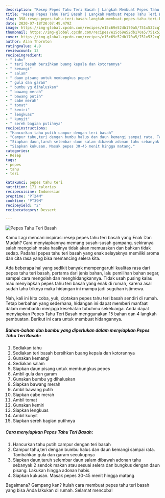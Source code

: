 ```yaml
---
description: "Resep Pepes Tahu Teri Basah | Langkah Membuat Pepes Tahu Teri Basah Yang Enak Banget"
title: "Resep Pepes Tahu Teri Basah | Langkah Membuat Pepes Tahu Teri Basah Yang Enak Banget"
slug: 398-resep-pepes-tahu-teri-basah-langkah-membuat-pepes-tahu-teri-basah-yang-enak-banget
date: 2020-07-18T20:07:49.479Z
image: https://img-global.cpcdn.com/recipes/e15c69e52db170a5/751x532cq70/pepes-tahu-teri-basah-foto-resep-utama.jpg
thumbnail: https://img-global.cpcdn.com/recipes/e15c69e52db170a5/751x532cq70/pepes-tahu-teri-basah-foto-resep-utama.jpg
cover: https://img-global.cpcdn.com/recipes/e15c69e52db170a5/751x532cq70/pepes-tahu-teri-basah-foto-resep-utama.jpg
author: Alan Thornton
ratingvalue: 4.8
reviewcount: 13
recipeingredient:
- " tahu"
- " teri basah bersihkan buang kepala dan kotorannya"
- " kemangi"
- " salam"
- " daun pisang untuk membungkus pepes"
- " gula dan garam"
- " bumbu yg dihaluskan"
- " bawang merah"
- " bawang putih"
- " cabe merah"
- " tomat"
- " kemiri"
- " lengkuas"
- " kunyit"
- " sereh bagian putihnya"
recipeinstructions:
- "Hancurkan tahu putih campur dengan teri basah"
- "Campur tahu,teri dengan bumbu halus dan daun kemangi sampai rata. Tambahkan gula dan garam secukupnya"
- "Siapkan daun,taruh selembar daun salam dibawah adonan tahu sebanyak 2 sendok makan atau sesuai selera dan bungkus dengan daun pisang. Lakukan hingga adonan habis."
- "Siapkan kukusan. Masak pepes 30-45 menit hingga matang."
categories:
- Resep
tags:
- pepes
- tahu
- teri

katakunci: pepes tahu teri 
nutrition: 171 calories
recipecuisine: Indonesian
preptime: "PT24M"
cooktime: "PT39M"
recipeyield: "2"
recipecategory: Dessert

---
```



![Pepes Tahu Teri Basah](https://img-global.cpcdn.com/recipes/e15c69e52db170a5/751x532cq70/pepes-tahu-teri-basah-foto-resep-utama.jpg)

Kamu Lagi mencari inspirasi resep pepes tahu teri basah yang Enak Dan Mudah? Cara menyiapkannya memang susah-susah gampang. sekiranya salah mengolah maka hasilnya tidak akan memuaskan dan bahkan tidak sedap. Padahal pepes tahu teri basah yang enak selayaknya memiliki aroma dan cita rasa yang bisa memancing selera kita.

Ada beberapa hal yang sedikit banyak mempengaruhi kualitas rasa dari pepes tahu teri basah, pertama dari jenis bahan, lalu pemilihan bahan segar, sampai cara mengolah dan menghidangkannya. Tidak usah pusing kalau mau menyiapkan pepes tahu teri basah yang enak di rumah, karena asal sudah tahu triknya maka hidangan ini mampu jadi suguhan istimewa.




Nah, kali ini kita coba, yuk, ciptakan pepes tahu teri basah sendiri di rumah. Tetap berbahan yang sederhana, hidangan ini dapat memberi manfaat dalam membantu menjaga kesehatan tubuhmu sekeluarga. Anda dapat menyiapkan Pepes Tahu Teri Basah menggunakan 15 bahan dan 4 langkah pembuatan. Berikut ini cara untuk membuat hidangannya.

<!--inarticleads1-->

##### Bahan-bahan dan bumbu yang diperlukan dalam menyiapkan Pepes Tahu Teri Basah:

1. Sediakan  tahu
1. Sediakan  teri basah bersihkan buang kepala dan kotorannya
1. Gunakan  kemangi
1. Sediakan  salam
1. Siapkan  daun pisang untuk membungkus pepes
1. Ambil  gula dan garam
1. Gunakan  bumbu yg dihaluskan
1. Siapkan  bawang merah
1. Ambil  bawang putih
1. Siapkan  cabe merah
1. Ambil  tomat
1. Gunakan  kemiri
1. Siapkan  lengkuas
1. Ambil  kunyit
1. Siapkan  sereh bagian putihnya




<!--inarticleads2-->

##### Cara menyiapkan Pepes Tahu Teri Basah:

1. Hancurkan tahu putih campur dengan teri basah
1. Campur tahu,teri dengan bumbu halus dan daun kemangi sampai rata. Tambahkan gula dan garam secukupnya
1. Siapkan daun,taruh selembar daun salam dibawah adonan tahu sebanyak 2 sendok makan atau sesuai selera dan bungkus dengan daun pisang. Lakukan hingga adonan habis.
1. Siapkan kukusan. Masak pepes 30-45 menit hingga matang.




Bagaimana? Gampang kan? Itulah cara membuat pepes tahu teri basah yang bisa Anda lakukan di rumah. Selamat mencoba!
